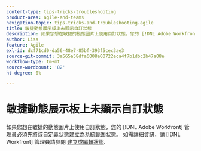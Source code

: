 ```yaml
---
content-type: tips-tricks-troubleshooting
product-area: agile-and-teams
navigation-topic: tips-tricks-and-troubleshooting-agile
title: 敏捷動態展示板上未顯示自訂狀態
description: 如果您想在敏捷的動態圖片上使用自訂狀態，您的 [!DNL Adobe Workfront] 管理員必須先將該自定義狀態建立為系統範圍狀態。
author: Lisa
feature: Agile
exl-id: dcf71cd0-da56-48e7-85bf-393f5cec3ae3
source-git-commit: 3a565a58dfa6008e00722eca4f7b1dbc2b47a08e
workflow-type: tm+mt
source-wordcount: '82'
ht-degree: 0%

---
```


# 敏捷動態展示板上未顯示自訂狀態

如果您想在敏捷的動態圖片上使用自訂狀態，您的 [!DNL Adobe Workfront] 管理員必須先將該自定義狀態建立為系統範圍狀態。 如需詳細資訊，請 [!DNL Workfront] 管理員請參閱 [建立或編輯狀態](../../administration-and-setup/customize-workfront/creating-custom-status-and-priority-labels/create-or-edit-a-status.md).
